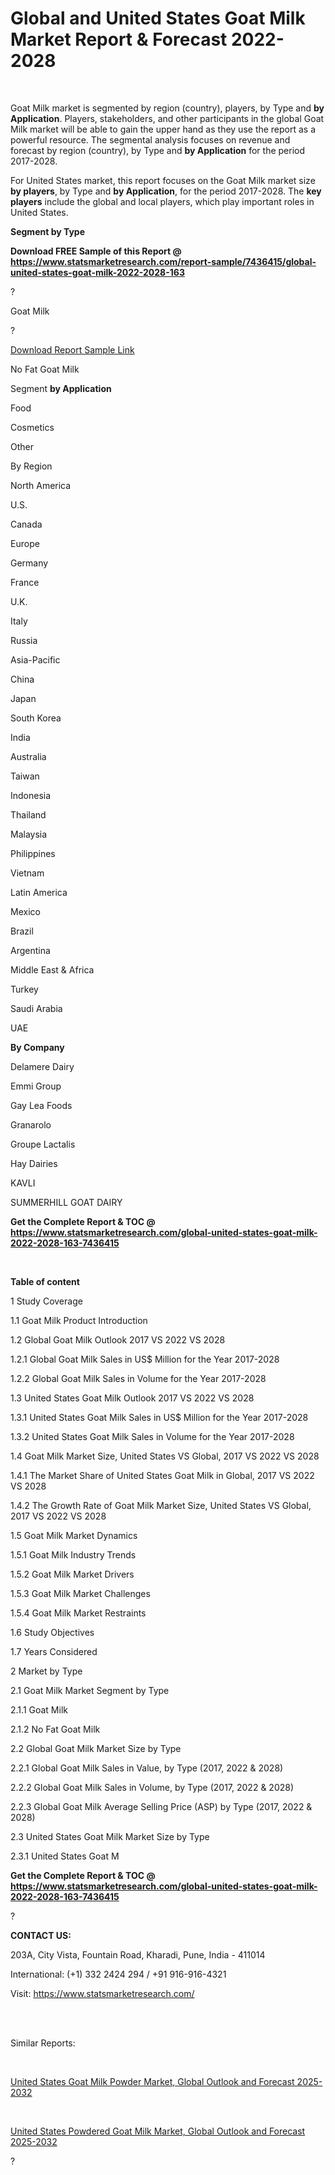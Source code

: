 <h1>Global and United States Goat Milk Market Report & Forecast 2022-2028</h1><br/><p>Goat Milk market is segmented by region (country), players, by Type and <strong>by Application</strong>. Players, stakeholders, and other participants in the global Goat Milk market will be able to gain the upper hand as they use the report as a powerful resource. The segmental analysis focuses on revenue and forecast by region (country), by Type and <strong>by Application</strong> for the period 2017-2028.</p>
 
 
 
 <p>For United States market, this report focuses on the Goat Milk market size <strong>by players</strong>, by Type and <strong>by Application</strong>, for the period 2017-2028. The <strong>key players</strong> include the global and local players, which play important roles in United States.</p>
 
 
 
 <p><strong>Segment by Type</strong></p>
 
 
 
 <div><b>Download FREE Sample of this Report @ <a href="https://www.statsmarketresearch.com/download-free-sample/7436415/global-united-states-goat-milk-2022-2028-163">https://www.statsmarketresearch.com/report-sample/7436415/global-united-states-goat-milk-2022-2028-163</a></b></div>
 
 
 
 <p>? </p>
 
 
 
 <p>Goat Milk</p>
 
 
 
 <p>? </p>
 
 
 
 <p><a href="https://www.statsmarketresearch.com/download-free-sample/7436415/global-united-states-goat-milk-2022-2028-163">Download Report Sample Link</a></p>
 
 
 
 <p>No Fat Goat Milk</p>
 
 
 
 <p>Segment <strong>by Application</strong></p>
 
 
 
 <p>Food</p>
 
 
 
 <p>Cosmetics</p>
 
 
 
 <p>Other</p>
 
 
 
 <p>By Region</p>
 
 
 
 <p>North America</p>
 
 
 
 <p>U.S.</p>
 
 
 
 <p>Canada</p>
 
 
 
 <p>Europe</p>
 
 
 
 <p>Germany</p>
 
 
 
 <p>France</p>
 
 
 
 <p>U.K.</p>
 
 
 
 <p>Italy</p>
 
 
 
 <p>Russia</p>
 
 
 
 <p>Asia-Pacific</p>
 
 
 
 <p>China</p>
 
 
 
 <p>Japan</p>
 
 
 
 <p>South Korea</p>
 
 
 
 <p>India</p>
 
 
 
 <p>Australia</p>
 
 
 
 <p>Taiwan</p>
 
 
 
 <p>Indonesia</p>
 
 
 
 <p>Thailand</p>
 
 
 
 <p>Malaysia</p>
 
 
 
 <p>Philippines</p>
 
 
 
 <p>Vietnam</p>
 
 
 
 <p>Latin America</p>
 
 
 
 <p>Mexico</p>
 
 
 
 <p>Brazil</p>
 
 
 
 <p>Argentina</p>
 
 
 
 <p>Middle East & Africa</p>
 
 
 
 <p>Turkey</p>
 
 
 
 <p>Saudi Arabia</p>
 
 
 
 <p>UAE</p>
 
 
 
 <p><strong>By Company</strong></p>
 
 
 
 <p>Delamere Dairy</p>
 
 
 
 <p>Emmi Group</p>
 
 
 
 <p>Gay Lea Foods</p>
 
 
 
 <p>Granarolo</p>
 
 
 
 <p>Groupe Lactalis</p>
 
 
 
 <p>Hay Dairies</p>
 
 
 
 <p>KAVLI</p>
 
 
 
 <p>SUMMERHILL GOAT DAIRY</p>
 
 
 
 <div><b>Get the Complete Report & TOC @ <a href="https://www.statsmarketresearch.com/global-united-states-goat-milk-2022-2028-163-7436415">https://www.statsmarketresearch.com/global-united-states-goat-milk-2022-2028-163-7436415</a></b></div>
 
 
 
 <p><br />
 
 <b>Table of content</b></p>
 
 
 
 <p>1 Study Coverage<br />
 
 1.1 Goat Milk Product Introduction<br />
 
 1.2 Global Goat Milk Outlook 2017 VS 2022 VS 2028<br />
 
 1.2.1 Global Goat Milk Sales in US$ Million for the Year 2017-2028<br />
 
 1.2.2 Global Goat Milk Sales in Volume for the Year 2017-2028<br />
 
 1.3 United States Goat Milk Outlook 2017 VS 2022 VS 2028<br />
 
 1.3.1 United States Goat Milk Sales in US$ Million for the Year 2017-2028<br />
 
 1.3.2 United States Goat Milk Sales in Volume for the Year 2017-2028<br />
 
 1.4 Goat Milk Market Size, United States VS Global, 2017 VS 2022 VS 2028<br />
 
 1.4.1 The Market Share of United States Goat Milk in Global, 2017 VS 2022 VS 2028<br />
 
 1.4.2 The Growth Rate of Goat Milk Market Size, United States VS Global, 2017 VS 2022 VS 2028<br />
 
 1.5 Goat Milk Market Dynamics<br />
 
 1.5.1 Goat Milk Industry Trends<br />
 
 1.5.2 Goat Milk Market Drivers<br />
 
 1.5.3 Goat Milk Market Challenges<br />
 
 1.5.4 Goat Milk Market Restraints<br />
 
 1.6 Study Objectives<br />
 
 1.7 Years Considered<br />
 
 2 Market by Type<br />
 
 2.1 Goat Milk Market Segment by Type<br />
 
 2.1.1 Goat Milk<br />
 
 2.1.2 No Fat Goat Milk<br />
 
 2.2 Global Goat Milk Market Size by Type<br />
 
 2.2.1 Global Goat Milk Sales in Value, by Type (2017, 2022 & 2028)<br />
 
 2.2.2 Global Goat Milk Sales in Volume, by Type (2017, 2022 & 2028)<br />
 
 2.2.3 Global Goat Milk Average Selling Price (ASP) by Type (2017, 2022 & 2028)<br />
 
 2.3 United States Goat Milk Market Size by Type<br />
 
 2.3.1 United States Goat M</p>
 
 
 
 <div><b>Get the Complete Report & TOC @ <a href="https://www.statsmarketresearch.com/global-united-states-goat-milk-2022-2028-163-7436415">https://www.statsmarketresearch.com/global-united-states-goat-milk-2022-2028-163-7436415</a></b></div>
 
 
 
 <p>? </p>
 
 
 
 <p><b>CONTACT US:</b><br />
 
 203A, City Vista, Fountain Road, Kharadi, Pune, India - 411014<br />
 
 International: (+1) 332 2424 294 / +91 916-916-4321<br />
 
 Visit: <a href="https://www.statsmarketresearch.com/">https://www.statsmarketresearch.com/</a><br />
 
 <br />
 
 <br />
 
 Similar Reports:<br />
 
 <br />
 
 <a href="https://www.statsmarketresearch.com/global-united-states-goat-milk-powder-forecast-2025-2032-961-8030822">United States Goat Milk Powder Market, Global Outlook and Forecast 2025-2032</a><br />
 
 <br />
 
 <a href="https://www.statsmarketresearch.com/global-united-states-powdered-goat-milk-forecast-2025-2032-764-8030823">United States Powdered Goat Milk Market, Global Outlook and Forecast 2025-2032</a><br />
 
 ? </p>
